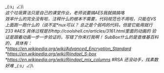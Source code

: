   \_(:з」∠)_\  
  这个垃圾算法只是自己的课堂作业，老师说要搞AES我就搞搞咯  
  效率什么的完全没有啦，注释什么的根本不需要，代码规范也不用啦，只能在VS上面跑一跑什么的（说不定*nux可以？  总之是个弱鸡的代码，但是它能用就行233
#AES
  具体过程是抄http://coolshell.cn/articles/3161.html里面的动画的
  验证是跟着动画一步一步验证的，写错了你来打我啊！
  SubBox什么的是查维基百科的，
  具体有：
  *https://en.wikipedia.org/wiki/Advanced_Encryption_Standard
  *https://en.wikipedia.org/wiki/Rijndael_S-box
  *https://en.wikipedia.org/wiki/Rijndael_mix_columns
#RSA
  还没动手，找素数好难
  \_(:з」∠)_\
